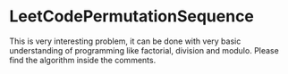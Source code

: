 # LeetCodePermutationSequence

This is very interesting problem, it can be done with very basic understanding of programming like factorial, division and modulo. Please find the algorithm inside the comments.
